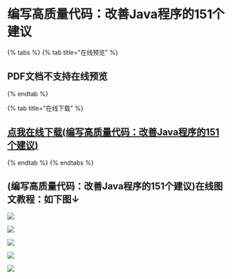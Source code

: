 # 编写高质量代码：改善Java程序的151个建议

{% tabs %}
{% tab title="在线预览" %}
## PDF文档不支持在线预览
{% endtab %}

{% tab title="在线下载" %}
## [点我在线下载(编写高质量代码：改善Java程序的151个建议)](https://dev.onti.net/down/CDN/Files/2019/10/13/%E7%BC%96%E5%86%99%E9%AB%98%E8%B4%A8%E9%87%8F%E4%BB%A3%E7%A0%81%EF%BC%9A%E6%94%B9%E5%96%84Java%E7%A8%8B%E5%BA%8F%E7%9A%84151%E4%B8%AA%E5%BB%BA%E8%AE%AE.pdf)
{% endtab %}
{% endtabs %}

## (编写高质量代码：改善Java程序的151个建议)在线图文教程：如下图↓

![](https://s1.onti.net/CDN/Imgs/2019/10/13/%E7%BC%96%E5%86%99%E9%AB%98%E8%B4%A8%E9%87%8F%E4%BB%A3%E7%A0%81%EF%BC%9A%E6%94%B9%E5%96%84Java%E7%A8%8B%E5%BA%8F%E7%9A%84151%E4%B8%AA%E5%BB%BA%E8%AE%AE/%E7%BC%96%E5%86%99%E9%AB%98%E8%B4%A8%E9%87%8F%E4%BB%A3%E7%A0%81%EF%BC%9A%E6%94%B9%E5%96%84Java%E7%A8%8B%E5%BA%8F%E7%9A%84151%E4%B8%AA%E5%BB%BA%E8%AE%AE_%E9%A1%B5%E9%9D%A2_001.jpg)<br>

![](https://s1.onti.net/CDN/Imgs/2019/10/13/%E7%BC%96%E5%86%99%E9%AB%98%E8%B4%A8%E9%87%8F%E4%BB%A3%E7%A0%81%EF%BC%9A%E6%94%B9%E5%96%84Java%E7%A8%8B%E5%BA%8F%E7%9A%84151%E4%B8%AA%E5%BB%BA%E8%AE%AE/%E7%BC%96%E5%86%99%E9%AB%98%E8%B4%A8%E9%87%8F%E4%BB%A3%E7%A0%81%EF%BC%9A%E6%94%B9%E5%96%84Java%E7%A8%8B%E5%BA%8F%E7%9A%84151%E4%B8%AA%E5%BB%BA%E8%AE%AE_%E9%A1%B5%E9%9D%A2_002.jpg)<br>

![](https://s1.onti.net/CDN/Imgs/2019/10/13/%E7%BC%96%E5%86%99%E9%AB%98%E8%B4%A8%E9%87%8F%E4%BB%A3%E7%A0%81%EF%BC%9A%E6%94%B9%E5%96%84Java%E7%A8%8B%E5%BA%8F%E7%9A%84151%E4%B8%AA%E5%BB%BA%E8%AE%AE/%E7%BC%96%E5%86%99%E9%AB%98%E8%B4%A8%E9%87%8F%E4%BB%A3%E7%A0%81%EF%BC%9A%E6%94%B9%E5%96%84Java%E7%A8%8B%E5%BA%8F%E7%9A%84151%E4%B8%AA%E5%BB%BA%E8%AE%AE_%E9%A1%B5%E9%9D%A2_003.jpg)<br>

![](https://s1.onti.net/CDN/Imgs/2019/10/13/%E7%BC%96%E5%86%99%E9%AB%98%E8%B4%A8%E9%87%8F%E4%BB%A3%E7%A0%81%EF%BC%9A%E6%94%B9%E5%96%84Java%E7%A8%8B%E5%BA%8F%E7%9A%84151%E4%B8%AA%E5%BB%BA%E8%AE%AE/%E7%BC%96%E5%86%99%E9%AB%98%E8%B4%A8%E9%87%8F%E4%BB%A3%E7%A0%81%EF%BC%9A%E6%94%B9%E5%96%84Java%E7%A8%8B%E5%BA%8F%E7%9A%84151%E4%B8%AA%E5%BB%BA%E8%AE%AE_%E9%A1%B5%E9%9D%A2_004.jpg)<br>

![](https://s1.onti.net/CDN/Imgs/2019/10/13/%E7%BC%96%E5%86%99%E9%AB%98%E8%B4%A8%E9%87%8F%E4%BB%A3%E7%A0%81%EF%BC%9A%E6%94%B9%E5%96%84Java%E7%A8%8B%E5%BA%8F%E7%9A%84151%E4%B8%AA%E5%BB%BA%E8%AE%AE/%E7%BC%96%E5%86%99%E9%AB%98%E8%B4%A8%E9%87%8F%E4%BB%A3%E7%A0%81%EF%BC%9A%E6%94%B9%E5%96%84Java%E7%A8%8B%E5%BA%8F%E7%9A%84151%E4%B8%AA%E5%BB%BA%E8%AE%AE_%E9%A1%B5%E9%9D%A2_005.jpg)<br>
